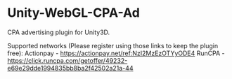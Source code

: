 # Unity-WebGL-CPA-Ad
CPA advertising plugin for Unity3D.

Supported networks (Please register using those links to keep the plugin free):
Actionpay - https://actionpay.net/ref:NzI2MzEzOTYyODE4
RunCPA - https://click.runcpa.com/getoffer/49232-e69e29dde1994835bb8ba2f42502a21a-44
